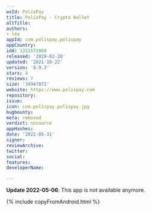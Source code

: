 ```yaml
---
wsId: PolisPay
title: PolisPay - Crypto Wallet
altTitle: 
authors:
- leo
appId: com.polispay.polispay
appCountry: 
idd: 1351572060
released: '2019-02-20'
updated: '2021-10-22'
version: '8.9.3'
stars: 4
reviews: 7
size: '34947072'
website: https://www.polispay.com
repository: 
issue: 
icon: com.polispay.polispay.jpg
bugbounty: 
meta: removed
verdict: nosource
appHashes: 
date: '2022-05-31'
signer: 
reviewArchive: 
twitter: 
social: 
features: 
developerName: 

---
```


**Update 2022-05-06**: This app is not available anymore.

{% include copyFromAndroid.html %}

